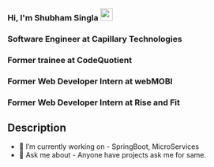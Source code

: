 
### Hi, I'm Shubham Singla <img src="https://media.giphy.com/media/hvRJCLFzcasrR4ia7z/giphy.gif" width="25px">
### Software Engineer at Capillary Technologies
### Former trainee at CodeQuotient
### Former Web Developer Intern at webMOBI
### Former Web Developer Intern at Rise and Fit
## Description
- 🔭 I’m currently working on - SpringBoot, MicroServices
- 💬 Ask me about - Anyone have projects ask me for same.
<!-- ❔❔❔❔ means username in below README.md -->


[website]: https://portfolio-website-b5f3a.firebaseapp.com/
[twitter]: https://twitter.com/Shubham63810
[linkedin]: https://www.linkedin.com/in/shubham-singla-40
